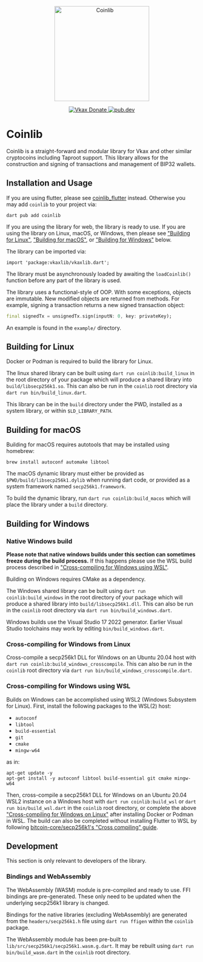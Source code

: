 <p align="center">
  <img
    src="https://raw.githubusercontent.com/michaelvkax/coinlib/master/logo.svg"
    alt="Coinlib"
    width="250px"
  >
</p>

<p align="center">
  <a href="https://chainz.cryptoid.info/ppc/address.dws?p77CZFn9jvg9waCzKBzkQfSvBBzPH1nRre">
    <img src="https://badgen.net/badge/michaelvkax/Donate/green?icon=https://raw.githubusercontent.com/michaelvkax/media/84710cca6c3c8d2d79676e5260cc8d1cd729a427/Vkax%202020%20Logo%20Files/01.%20Icon%20Only/Inside%20Circle/Transparent/Green%20Icon/michaelvkax-icon-green-transparent.svg" alt="Vkax Donate">
  </a>
  <a href="https://pub.dev/packages/coinlib">
    <img alt="pub.dev" src="https://img.shields.io/pub/v/coinlib?logo=dart&label=pub.dev">
  </a>
</p>

# Coinlib

Coinlib is a straight-forward and modular library for Vkax and other similar
cryptocoins including Taproot support. This library allows for the construction
and signing of transactions and management of BIP32 wallets.

## Installation and Usage

If you are using flutter, please see
[coinlib_flutter](https://pub.dev/packages/coinlib_flutter) instead. Otherwise
you may add `coinlib` to your project via:

```
dart pub add coinlib
```

If you are using the library for web, the library is ready to use. If you are
using the library on Linux, macOS, or Windows, then please see
["Building for Linux"](#building-for-linux),
["Building for macOS"](#building-for-macos), or
["Building for Windows"](#building-for-windows) below.

The library can be imported via:

```
import 'package:vkaxlib/vkaxlib.dart';
```

The library must be asynchronously loaded by awaiting the `loadCoinlib()`
function before any part of the library is used.

The library uses a functional-style of OOP. With some exceptions, objects are
immutable. New modified objects are returned from methods. For example, signing
a transaction returns a new signed transaction object:

```dart
final signedTx = unsignedTx.sign(inputN: 0, key: privateKey);
```

An example is found in the `example/` directory.

## Building for Linux

Docker or Podman is required to build the library for Linux.

The linux shared library can be built using `dart run coinlib:build_linux` in
the root directory of your package which will produce a shared library into
`build/libsecp256k1.so`. This can also be run in the `coinlib` root directory
via `dart run bin/build_linux.dart`.

This library can be in the `build` directory under the PWD, installed as a
system library, or within `$LD_LIBRARY_PATH`.

## Building for macOS

Building for macOS requires autotools that may be installed using homebrew:

```
brew install autoconf automake libtool
```

The macOS dynamic library must either be provided as
`$PWD/build/libsecp256k1.dylib` when running dart code, or provided as a system
framework named `secp256k1.framework`.

To build the dynamic library, run `dart run coinlib:build_macos` which will
place the library under a `build` directory.

## Building for Windows

### Native Windows build

**Please note that native windows builds under this section can sometimes freeze
during the build process.** If this happens please use the WSL build process
described in
["Cross-compiling for Windows using WSL"](#cross-compiling-for-windows-using-wsl).

Building on Windows requires CMake as a dependency.

The Windows shared library can be built using `dart run coinlib:build_windows` in
the root directory of your package which will produce a shared library into
`build/libsecp256k1.dll`. This can also be run in the `coinlib` root directory
via `dart run bin/build_windows.dart`.

Windows builds use the Visual Studio 17 2022 generator.  Earlier Visual Studio
toolchains may work by editing `bin/build_windows.dart`.

### Cross-compiling for Windows from Linux

Cross-compile a secp256k1 DLL for Windows on an Ubuntu 20.04 host with
`dart run coinlib:build_windows_crosscompile`. This can also be run in the
`coinlib` root directory via `dart run bin/build_windows_crosscompile.dart`.

### Cross-compiling for Windows using WSL

Builds on Windows can be accomplished using WSL2 (Windows Subsystem for Linux).
First, install the following packages to the WSL(2) host:

 - `autoconf`
 - `libtool`
 - `build-essential`
 - `git`
 - `cmake`
 - `mingw-w64`

as in:

```
apt-get update -y
apt-get install -y autoconf libtool build-essential git cmake mingw-w64
```

Then, cross-compile a secp256k1 DLL for Windows on an Ubuntu 20.04 WSL2 instance
on a Windows host with `dart run coinlib:build_wsl` or
`dart run bin/build_wsl.dart` in the `coinlib` root directory, or complete the
above
["Cross-compiling for Windows on Linux"](#cross-compiling-for-windows-from-linux)
after installing Docker or Podman in WSL. The build can also be completed
without installing Flutter to WSL by following
[bitcoin-core/secp256k1's "Cross compiling" guide](https://github.com/bitcoin-core/secp256k1?tab=readme-ov-file#cross-compiling).

## Development

This section is only relevant to developers of the library.

### Bindings and WebAssembly

The WebAssembly (WASM) module is pre-compiled and ready to use. FFI bindings
are pre-generated. These only need to be updated when the underlying secp256k1
library is changed.

Bindings for the native libraries (excluding WebAssembly) are generated from the
`headers/secp256k1.h` file using `dart run ffigen` within the `coinlib` package.

The WebAssembly module has been pre-built to
`lib/src/secp256k1/secp256k1.wasm.g.dart`. It may be rebuilt using `dart run
bin/build_wasm.dart` in the `coinlib` root directory.
